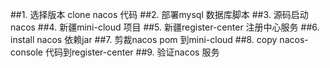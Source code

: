 ##1. 选择版本 clone nacos 代码
##2. 部署mysql 数据库脚本
##3. 源码启动nacos
##4. 新疆mini-cloud 项目
##5. 新疆register-center 注册中心服务
##6. install nacos 依赖jar
##7. 剪裁nacos pom 到mini-cloud
##8. copy nacos-console 代码到register-center
##9. 验证nacos 服务